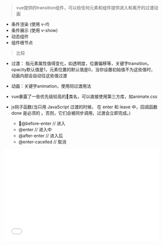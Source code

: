 > vue提供的transition组件，可以给任何元素和组件提供进入和离开的过渡动画
- 条件渲染 (使用 v-if)
- 条件展示 (使用 v-show)
- 动态组件
- 组件根节点


> 比较

- 过渡： 指元素属性值得变化，如透明度，位置偏移等，关键字transition。opacity默认值是1，元素位置的默认值是0，当你设置初始值不为这些值时，动画内部会自动往这些值过渡

- 动画：关键字animation，使用同过渡用法

- vue暴露了一些优先级较高的类名，可以直接使用第三方库，如animate.css

- js钩子函数(当只用 JavaScript 过渡的时候， 在 enter 和 leave 中，回调函数 done 是必须的 。否则，它们会被同步调用，过渡会立即完成。)
  - @before-enter // 进入
  - @enter // 进入中
  - @after-enter // 进入后
  - @enter-cacelled // 取消

<iframe width="100%" height="300" src="//jsrun.net/aYgKp/embedded/all/light/" allowfullscreen="allowfullscreen" frameborder="0"></iframe>